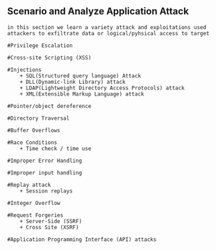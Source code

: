 ## Scenario and Analyze Application Attack 
    in this section we learn a variety attack and exploitations used attackers to exfiltrate data or logical/pyhsical access to target

    #Privilege Escalation

    #Cross-site Scripting (XSS)

    #Injections 
        + SQL(Structured query language) Attack 
        + DLL(Dynamic-link Library) attack
        + LDAP(Lightweight Directory Access Protocols) attack
        + XML(Extensible Markup Language) attack

    #Pointer/object dereference

    #Directory Traversal

    #Buffer Overflows

    #Race Conditions 
        + Time check / time use 
    
    #Improper Error Handling

    #Improper input handling

    #Replay attack
        + Session replays

    #Integer Overflow 

    #Request Forgeries 
        + Server-Side (SSRF)
        + Cross Site (XSRF)

    #Application Programming Interface (API) attacks 
        